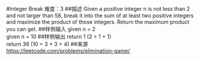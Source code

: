 #Integer Break
难度：3
##描述
Given a positive integer n is not less than 2 and not larger than 58, break it into the sum of at least two positive integers and maximize the product of those integers. Return the maximum product you can get.
##样例输入
given n = 2   
given n = 10
##样例输出
return 1 (2 = 1 + 1)  
return 36 (10 = 3 + 3 + 4)
##来源
https://leetcode.com/problems/elimination-game/